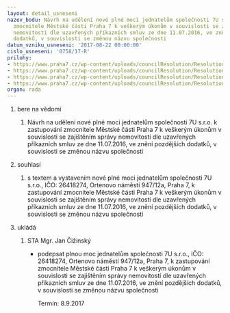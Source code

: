 ```yaml
---
layout: detail_usneseni
nazev_bodu: Návrh na udělení nové plné moci jednatelům společnosti 7U s.r.o. k zastupování
  zmocnitele Městské části Praha 7 k veškerým úkonům v souvislosti se zajištěním správy
  nemovitostí dle uzavřených příkazních smluv ze dne 11.07.2016, ve znění pozdějších
  dodatků, v souvislosti se změnou názvu společnosti
datum_vzniku_usneseni: '2017-08-22 00:00:00'
cislo_usneseni: '0758/17-R'
prilohy:
- https://www.praha7.cz/wp-content/uploads/councilResolution/Resolutions/29407/export/01_PM7U0817~237976.docx
- https://www.praha7.cz/wp-content/uploads/councilResolution/Resolutions/29407/export/02_PM7U0817~237975.doc
- https://www.praha7.cz/wp-content/uploads/councilResolution/Resolutions/29407/export/03_PM7U0817~237974.pdf
- https://www.praha7.cz/wp-content/uploads/councilResolution/Resolutions/29407/export/export~295447.pdf
organ: rada
---
```

<ol id="urzList" class="urzList_view"><li id="" class="urzClass1"><span name="1">bere na vědomí</span><ol class="urzOlClass"><li style="text-align: left;" id="" class="urzClass2"><span><p>Návrh na udělení nové plné moci jednatelům společnosti 7U s.r.o. k zastupování zmocnitele Městské části Praha 7 k veškerým úkonům v souvislosti se zajištěním správy nemovitostí dle uzavřených příkazních smluv ze dne 11.07.2016, ve znění pozdějších dodatků, v souvislosti se změnou názvu společnosti</p></span></li></ol></li><li id="" class="urzClass1"><span name="26">souhlasí</span><ol class="urzOlClass"><li style="text-align: left;" id="" class="urzClass2"><span><p>s textem a vystavením nové plné moci jednatelům společnosti 7U s.r.o., IČO: 26418274,&nbsp;Ortenovo náměstí 947/12a, Praha 7, k zastupování zmocnitele Městské části Praha 7 k veškerým úkonům v souvislosti se zajištěním správy nemovitostí dle&nbsp;uzavřených příkazních smluv ze dne 11.07.2016, ve znění pozdějších dodatků, v souvislosti se změnou názvu společnosti<br></p></span></li></ol></li><li class="urzClass1" id="urzUkoly"><span name="1">ukládá</span><ol class="urzOlClass"><li class="urzClass2"><span><p>STA Mgr. Jan Čižinský</p></span><ul class="urzUlClass"><li class="urzClass3"><span><p>podepsat plnou moc jednatelům společnosti 7U s.r.o., IČO: 26418274, Ortenovo náměstí 947/12a, Praha 7, k zastupování zmocnitele Městské části Praha 7 k veškerým úkonům v souvislosti se zajištěním správy nemovitostí dle uzavřených příkazních smluv ze dne 11.07.2016, ve znění pozdějších dodatků, v souvislosti se změnou názvu společnosti</p></span><span class="urzUkolTermin">  Termín:&nbsp;8.9.2017</span></li></ul></li></ol></li></ol>